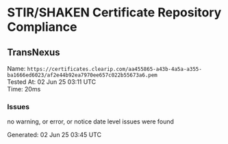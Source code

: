 # STIR/SHAKEN Certificate Repository Compliance

## TransNexus

Name: `https://certificates.clearip.com/aa455865-a43b-4a5a-a355-ba1666ed6023/af2e44b92ea7970ee657c022b55673a6.pem`\
Tested At: 02 Jun 25 03:11 UTC\
Time: 20ms

### Issues

no warning, or error, or notice date level issues were found

Generated: 02 Jun 25 03:45 UTC